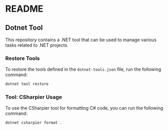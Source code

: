 # README

## Dotnet Tool

This repository contains a .NET tool that can be used to manage various tasks related to .NET projects.

### Restore Tools

To restore the tools defined in the `dotnet-tools.json` file, run the following command:

```bash
dotnet tool restore
```

### Tool: CSharpier Usage

To use the CSharpier tool for formatting C# code, you can run the following command:

```bash
dotnet csharpier format .
```
